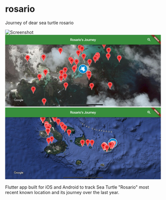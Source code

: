 # rosario

Journey of dear sea turtle rosario

![Screenshot](Main.png)
![Screenshot](z1.png)
![Screenshot](z2.png)


Flutter app built for iOS and Android to track Sea Turtle "Rosario" most recent known location and  its journey over the last year.
